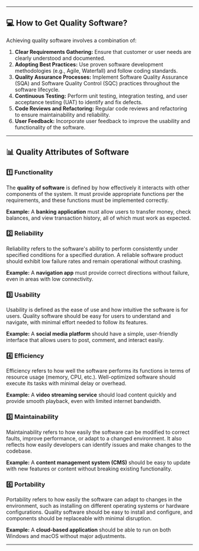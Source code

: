 
---

## 💻 **How to Get Quality Software?**

Achieving quality software involves a combination of:

1. **Clear Requirements Gathering:** Ensure that customer or user needs are clearly understood and documented.
2. **Adopting Best Practices:** Use proven software development methodologies (e.g., Agile, Waterfall) and follow coding standards.
3. **Quality Assurance Processes:** Implement Software Quality Assurance (SQA) and Software Quality Control (SQC) practices throughout the software lifecycle.
4. **Continuous Testing:** Perform unit testing, integration testing, and user acceptance testing (UAT) to identify and fix defects.
5. **Code Reviews and Refactoring:** Regular code reviews and refactoring to ensure maintainability and reliability.
6. **User Feedback:** Incorporate user feedback to improve the usability and functionality of the software.

---

## 📊 **Quality Attributes of Software**

### 1️⃣ **Functionality**  
The **quality of software** is defined by how effectively it interacts with other components of the system. It must provide appropriate functions per the requirements, and these functions must be implemented correctly.  

**Example:** A **banking application** must allow users to transfer money, check balances, and view transaction history, all of which must work as expected.

### 2️⃣ **Reliability**  
Reliability refers to the software's ability to perform consistently under specified conditions for a specified duration. A reliable software product should exhibit low failure rates and remain operational without crashing.  

**Example:** A **navigation app** must provide correct directions without failure, even in areas with low connectivity.

### 3️⃣ **Usability**  
Usability is defined as the ease of use and how intuitive the software is for users. Quality software should be easy for users to understand and navigate, with minimal effort needed to follow its features.  

**Example:** A **social media platform** should have a simple, user-friendly interface that allows users to post, comment, and interact easily.

### 4️⃣ **Efficiency**  
Efficiency refers to how well the software performs its functions in terms of resource usage (memory, CPU, etc.). Well-optimized software should execute its tasks with minimal delay or overhead.  

**Example:** A **video streaming service** should load content quickly and provide smooth playback, even with limited internet bandwidth.

### 5️⃣ **Maintainability**  
Maintainability refers to how easily the software can be modified to correct faults, improve performance, or adapt to a changed environment. It also reflects how easily developers can identify issues and make changes to the codebase.  

**Example:** A **content management system (CMS)** should be easy to update with new features or content without breaking existing functionality.

### 6️⃣ **Portability**  
Portability refers to how easily the software can adapt to changes in the environment, such as installing on different operating systems or hardware configurations. Quality software should be easy to install and configure, and components should be replaceable with minimal disruption.  

**Example:** A **cloud-based application** should be able to run on both Windows and macOS without major adjustments.

---

